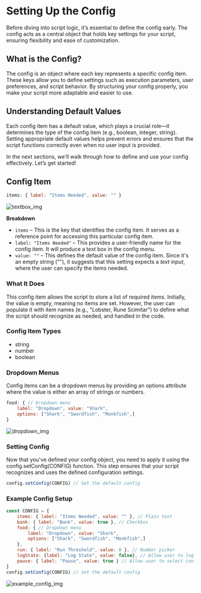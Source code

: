 # Setting Up the Config
Before diving into script logic, it’s essential to define the config early. The config acts as a central object that holds key settings for your script, ensuring flexibility and ease of customization.

## What is the Config?
The config is an object where each key represents a specific config item. These keys allow you to define settings such as execution parameters, user preferences, and script behavior. By structuring your config properly, you make your script more adaptable and easier to use.

## Understanding Default Values
Each config item has a default value, which plays a crucial role—it determines the type of the config item (e.g., boolean, integer, string). Setting appropriate default values helps prevent errors and ensures that the script functions correctly even when no user input is provided.

In the next sections, we'll walk through how to define and use your config effectively. Let’s get started!

## Config Item
```javascript
items: { label: "Items Needed", value: "" }
```
![textbox_img](https://i.postimg.cc/XNHx1Fjq/config-item.png)

**Breakdown**
- `items` – This is the key that identifies the config item. It serves as a reference point for accessing this particular config item.
- `label: "Items Needed"` – This provides a user-friendly name for the config item. It will produce a text box in the config menu.
- `value: ""` – This defines the default value of the config item. Since it's an empty string (""), it suggests that this setting expects a *text input*, where the user can specify the items needed.

### What It Does
This config item allows the script to store a list of required items. Initially, the value is empty, meaning no items are set. However, the user can populate it with item names (e.g., "Lobster, Rune Scimitar") to define what the script should recognize as needed, and handled in the code.

### Config Item Types
- string
- number
- boolean

### Dropdown Menus
Config items can be a dropdown menus by providing an options attribute where the value is either an array of strings or numbers.
```javascript
food: { // Dropdown menu
    label: "Dropdown", value: "Shark",
    options: ["Shark", "Swordfish", "Monkfish",]
}
```
![dropdown_img](https://i.postimg.cc/5tVmQS37/dropdown.png)

### Setting Config
Now that you've defined your config object, you need to apply it using the config.setConfig(CONFIG) function. This step ensures that your script recognizes and uses the defined configuration settings.
```javascript
config.setConfig(CONFIG) // Set the default config
```

### Example Config Setup
```javascript
const CONFIG = {
    items: { label: "Items Needed", value: "" }, // Plain text
    bank: { label: "Bank", value: true }, // Checkbox
    food: { // Dropdown menu
        label: "Dropdown", value: "Shark",
        options: ["Shark", "Swordfish", "Monkfish",]
    },
    run: { label: "Run Threshold", value: 0 }, // Number picker
    logState: {label: "Log State", value: false}, // Allow user to log the current script state
    pause: { label: "Pause", value: true } // Allow user to select config before the script start running
}
config.setConfig(CONFIG) // Set the default config
```
![example_config_img](https://i.postimg.cc/VNRkT8QS/example-config.png)